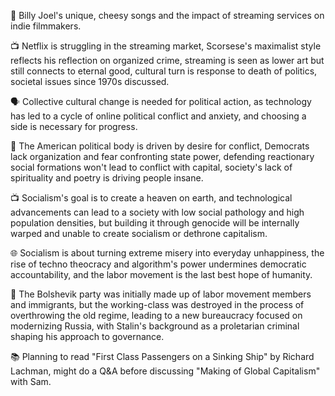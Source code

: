 🎵 Billy Joel's unique, cheesy songs and the impact of streaming services on indie filmmakers.

📺 Netflix is struggling in the streaming market, Scorsese's maximalist style reflects his reflection on organized crime, streaming is seen as lower art but still connects to eternal good, cultural turn is response to death of politics, societal issues since 1970s discussed.

🗣️ Collective cultural change is needed for political action, as technology has led to a cycle of online political conflict and anxiety, and choosing a side is necessary for progress.

📰 The American political body is driven by desire for conflict, Democrats lack organization and fear confronting state power, defending reactionary social formations won't lead to conflict with capital, society's lack of spirituality and poetry is driving people insane.

📺 Socialism's goal is to create a heaven on earth, and technological advancements can lead to a society with low social pathology and high population densities, but building it through genocide will be internally warped and unable to create socialism or dethrone capitalism.

🌐 Socialism is about turning extreme misery into everyday unhappiness, the rise of techno theocracy and algorithm's power undermines democratic accountability, and the labor movement is the last best hope of humanity.

📝 The Bolshevik party was initially made up of labor movement members and immigrants, but the working-class was destroyed in the process of overthrowing the old regime, leading to a new bureaucracy focused on modernizing Russia, with Stalin's background as a proletarian criminal shaping his approach to governance.

📚 Planning to read "First Class Passengers on a Sinking Ship" by Richard Lachman, might do a Q&A before discussing "Making of Global Capitalism" with Sam.


